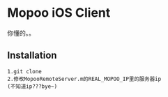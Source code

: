 Mopoo iOS Client
=============
你懂的。。


Installation
-----------

    1.git clone
    2.修改MopooRemoteServer.m的REAL_MOPOO_IP里的服务器ip
    (不知道ip???bye~)

